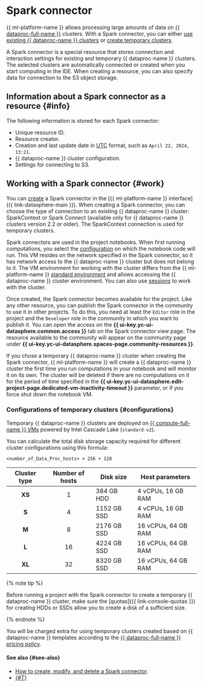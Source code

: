 # Spark connector

{{ ml-platform-name }} allows processing large amounts of data on [{{ dataproc-full-name }}](../../data-proc/) clusters. With a Spark connector, you can either [use existing {{ dataproc-name }} clusters](data-proc.md#spark-with-existing-cluster) or [create temporary clusters](data-proc.md#spark-with-temporary-cluster).

A Spark connector is a special resource that stores connection and interaction settings for existing and temporary {{ dataproc-name }} clusters. The selected clusters are automatically connected or created when you start computing in the IDE. When creating a resource, you can also specify data for connection to the S3 object storage.

## Information about a Spark connector as a resource {#info}

The following information is stored for each Spark connector:

* Unique resource ID.
* Resource creator.
* Creation and last update date in [UTC](https://en.wikipedia.org/wiki/Coordinated_Universal_Time) format, such as `April 22, 2024, 13:21`.
* {{ dataproc-name }} cluster configuration.
* Settings for connecting to S3.

## Working with a Spark connector {#work}

You can [create](../operations/data/spark-connectors.md) a Spark connector in the [{{ ml-platform-name }} interface]({{ link-datasphere-main }}). When creating a Spark connector, you can choose the type of connection to an existing {{ dataproc-name }} cluster: SparkContext or Spark Connect (available only for {{ dataproc-name }} clusters version 2.2 or older). The SparkContext connection is used for temporary clusters.

Spark connectors are used in the project notebooks. When first running computations, you select the [configuration](./configurations.md) on which the notebook code will run. This VM resides on the network specified in the Spark connector, so it has network access to the {{ dataproc-name }} cluster but does not belong to it. The VM environment for working with the cluster differs from the {{ ml-platform-name }} [standard environment](./preinstalled-packages.md) and allows accessing the {{ dataproc-name }} cluster environment. You can also use [sessions](./data-proc.md#session) to work with the cluster.

Once created, the Spark connector becomes available for the project. Like any other resource, you can publish the Spark connector in the community to use it in other projects. To do this, you need at least the `Editor` role in the project and the `Developer` role in the community in which you want to publish it. You can open the access on the **{{ ui-key.yc-ui-datasphere.common.access }}** tab on the Spark connector view page. The resource available to the community will appear on the community page under **{{ ui-key.yc-ui-datasphere.spaces-page.community-resources }}**.

If you chose a temporary {{ dataproc-name }} cluster when creating the Spark connector, {{ ml-platform-name }} will create a {{ dataproc-name }} cluster the first time you run computations in your notebook and will monitor it on its own. The cluster will be deleted if there are no computations on it for the period of time specified in the **{{ ui-key.yc-ui-datasphere.edit-project-page.dedicated-vm-inactivity-timeout }}** parameter, or if you force shut down the notebook VM.

### Configurations of temporary clusters {#configurations}

Temporary {{ dataproc-name }} clusters are deployed on [{{ compute-full-name }} VMs](../../compute/concepts/vm.md) powered by Intel Cascade Lake (`standard-v2`).

You can calculate the total disk storage capacity required for different cluster configurations using this formula:

```text
<number_of_Data_Proc_hosts> × 256 + 128
```

| Cluster type | Number of hosts | Disk size |  Host parameters   |
|:------------:|:-----------------:|--------------|------------------- |
|    **XS**    |         1         | 384 GB HDD   | 4 vCPUs, 16 GB RAM  |
|    **S**     |         4         | 1152 GB SSD  | 4 vCPUs, 16 GB RAM  |
|    **M**     |         8         | 2176 GB SSD  | 16 vCPUs, 64 GB RAM |
|    **L**     |        16         | 4224 GB SSD  | 16 vCPUs, 64 GB RAM |
|    **XL**    |        32         | 8320 GB SSD  | 16 vCPUs, 64 GB RAM |

{% note tip %}

Before running a project with the Spark connector to create a temporary {{ dataproc-name }} cluster, make sure the [quotas]({{ link-console-quotas }}) for creating HDDs or SSDs allow you to create a disk of a sufficient size.

{% endnote %}

You will be charged extra for using temporary clusters created based on {{ dataproc-name }} templates according to the [{{ dataproc-full-name }} pricing policy](../../data-proc/pricing.md).

#### See also {#see-also}

* [How to create, modify, and delete a Spark connector](../operations/data/spark-connectors.md).
* [{#T}](../troubleshooting/troubles-with-spark.md)
